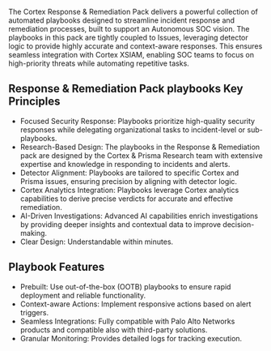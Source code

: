The Cortex Response & Remediation Pack delivers a powerful collection of automated playbooks designed to streamline incident response and remediation processes, built to support an Autonomous SOC vision.
The playbooks in this pack are tightly coupled to Issues, leveraging detector logic to provide highly accurate and context-aware responses. This ensures seamless integration with Cortex XSIAM, enabling SOC teams to focus on high-priority threats while automating repetitive tasks.


## Response & Remediation Pack playbooks Key Principles

- Focused Security Response: Playbooks prioritize high-quality security responses while delegating organizational tasks to incident-level or sub-playbooks.
- Research-Based Design: The playbooks in the Response & Remediation pack are designed by the Cortex & Prisma Research team with extensive expertise and knowledge in responding to incidents and alerts.
- Detector Alignment: Playbooks are tailored to specific Cortex and Prisma issues, ensuring precision by aligning with detector logic.
- Cortex Analytics Integration: Playbooks leverage Cortex analytics capabilities to derive precise verdicts for accurate and effective remediation.
- AI-Driven Investigations: Advanced AI capabilities enrich investigations by providing deeper insights and contextual data to improve decision-making.
- Clear Design: Understandable within minutes.

## Playbook Features

- Prebuilt: Use out-of-the-box (OOTB) playbooks to ensure rapid deployment and reliable functionality.
- Context-aware Actions: Implement responsive actions based on alert triggers.
- Seamless Integrations: Fully compatible with Palo Alto Networks products and compatible also with third-party solutions.
- Granular Monitoring: Provides detailed logs for tracking execution.
